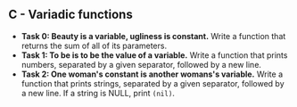 ## C - Variadic functions

- **Task 0: Beauty is a variable, ugliness is constant.** Write a function that returns the sum of all of its parameters.
- **Task 1: To be is to be the value of a variable.** Write a function that prints numbers, separated by a given separator, followed by a new line.
- **Task 2: One woman's constant is another womans's variable.** Write a function that prints strings, separated by a given separator, followed by a new line. If a string is NULL, print `(nil)`.
